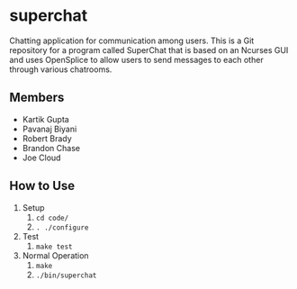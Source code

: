 # superchat
Chatting application for communication among users.
This is a Git repository for a program called SuperChat that is based on an Ncurses GUI and uses OpenSplice to allow users to send messages to each other through various chatrooms.

## Members
* Kartik Gupta
* Pavanaj Biyani
* Robert Brady
* Brandon Chase
* Joe Cloud

## How to Use
1. Setup
    1. `cd code/`
    1. `. ./configure`
1. Test
    1. `make test`
1. Normal Operation
    1. `make`
    1. `./bin/superchat`

